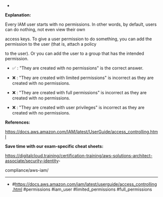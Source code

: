 *

**Explanation:**

Every IAM user starts with no permissions. In other words, by default, users can do nothing, not even view their own

access keys. To give a user permission to do something, you can add the permission to the user (that is, attach a policy

to the user). Or you can add the user to a group that has the intended permission.

* ✅ :  "They are created with no permissions" is the correct answer.

* ❌ :  "They are created with limited permissions" is incorrect as they are created with no permissions.

* ❌ :  "They are created with full permissions" is incorrect as they are created with no permissions.

* ❌ :  "They are created with user privileges" is incorrect as they are created with no permissions.

**References:**

<https://docs.aws.amazon.com/IAM/latest/UserGuide/access_controlling.html>

**Save time with our exam-specific cheat sheets:**

<https://digitalcloud.training/certification-training/aws-solutions-architect-associate/security-identity>-

compliance/aws-iam/

----
* #<https://docs.aws.amazon.com/iam/latest/userguide/access_controlling.html> #permissions #iam_user #limited_permissions #full_permissions
